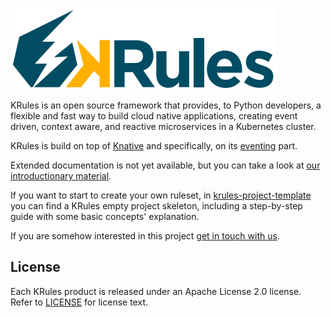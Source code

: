 ![](.support/krules_ext_logo.png)

KRules is an open source framework that provides, to Python developers, a flexible and fast way to build cloud native applications, 
creating event driven, context aware, and reactive microservices in a Kubernetes cluster.

KRules is build on top of [Knative](https://knative.dev/) and specifically, on its [eventing](https://knative.dev/docs/eventing/) part.

Extended documentation is not yet available, but you can take a look at [our introductionary material](https://intro.krules.io).

If you want to start to create your own ruleset, in [krules-project-template](https://github.com/airspot-dev/krules-project-template) 
you can find a KRules empty project skeleton, including a step-by-step guide with some basic concepts' explanation.

If you are somehow interested in this project [get in touch with us](mailto:info@airspot.tech). 

## License

Each KRules product is released under an Apache License 2.0 license. Refer to [LICENSE](LICENSE) for license text.
